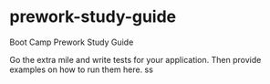 # prework-study-guide
Boot Camp Prework Study Guide

Go the extra mile and write tests for your application. Then provide examples on how to run them here.
ss